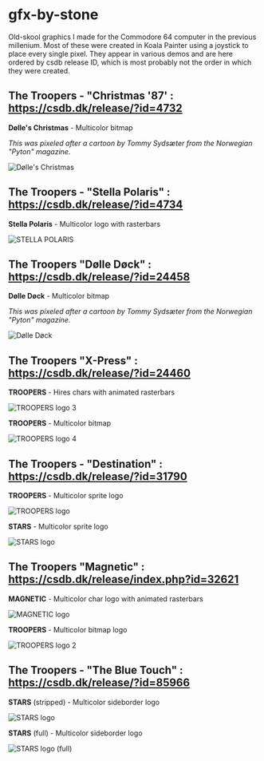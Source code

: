 # gfx-by-stone

Old-skool graphics I made for the Commodore 64 computer in the previous millenium. 
Most of these were created in Koala Painter using a joystick to place every single pixel. 
They appear in various demos and are here ordered by csdb release ID, which is most probably not the order in which they were created.

## The Troopers - "Christmas '87' : https://csdb.dk/release/?id=4732

**Dølle's Christmas** - Multicolor bitmap

_This was pixeled after a cartoon by Tommy Sydsæter from the Norwegian "Pyton" magazine._

![Dølle's Christmas](troopers-christmas_87-D0LLE'S_CHRISTMAS-mc-fullscreen.png)


## The Troopers - "Stella Polaris" : https://csdb.dk/release/?id=4734

**Stella Polaris** - Multicolor logo with rasterbars

![STELLA POLARIS](troopers-stella_polaris-STELLA_POLARIS-mc-allborder.png)


## The Troopers "Dølle Døck" : https://csdb.dk/release/?id=24458

**Dølle Døck** - Multicolor bitmap

_This was pixeled after a cartoon by Tommy Sydsæter from the Norwegian "Pyton" magazine._

![Dølle Døck](troopers-d0lle_d0ck-D0LLE_D0CK-mc-fullscreen.png)


## The Troopers "X-Press" : https://csdb.dk/release/?id=24460

**TROOPERS** - Hires chars with animated rasterbars

![TROOPERS logo 3](troopers-xpress-TROOPERS-hires-logo.png)

**TROOPERS** - Multicolor bitmap

![TROOPERS logo 4](troopers-xpress-TROOPERS-logo.png)


## The Troopers - "Destination" : https://csdb.dk/release/?id=31790

**TROOPERS** - Multicolor sprite logo

![TROOPERS logo](troopers-destination-TROOPERS-sprite-logo.png)

**STARS** - Multicolor sprite logo

![STARS logo](troopers-destination-STARS-sprite-logo.png)


## The Troopers "Magnetic" : https://csdb.dk/release/index.php?id=32621

**MAGNETIC** - Multicolor char logo with animated rasterbars 

![MAGNETIC logo](troopers-magnetic-MAGNETIC-mc-logo.png)

**TROOPERS** - Multicolor bitmap logo

![TROOPERS logo 2](troopers-magnetic-TROOPERS-mc-logo.png)


## The Troopers - "The Blue Touch" : https://csdb.dk/release/?id=85966

**STARS** (stripped) - Multicolor sideborder logo

![STARS logo](troopers-blue_touch-STARS-mc-sideborder-logo.png)

**STARS** (full) - Multicolor sideborder logo

![STARS logo (full)](troopers-blue_touch-STARS-mc-sideborder-logo-2.png)



